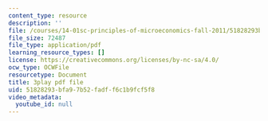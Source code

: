 ```yaml
---
content_type: resource
description: ''
file: /courses/14-01sc-principles-of-microeconomics-fall-2011/51828293bfa97b52fadff6c1b9fcf5f8_e3Bsb1mELcc.pdf
file_size: 72487
file_type: application/pdf
learning_resource_types: []
license: https://creativecommons.org/licenses/by-nc-sa/4.0/
ocw_type: OCWFile
resourcetype: Document
title: 3play pdf file
uid: 51828293-bfa9-7b52-fadf-f6c1b9fcf5f8
video_metadata:
  youtube_id: null
---
```

